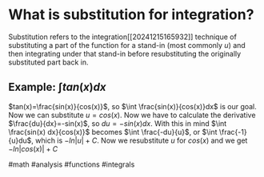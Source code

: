 # What is substitution for integration? 
Substitution refers to the integration[[20241215165932]] technique of substituting a part of the function for a stand-in (most commonly $u$) and then integrating under that stand-in before resubstituting the originally substituted part back in.

## Example: $\int tan(x) dx$
$tan(x)=\frac{sin(x)}{cos(x)}$, so $\int \frac{sin(x)}{cos(x)}dx$ is our goal.
Now we can substitute $u= cos(x)$. Now we have to calculate the derivative $\frac{du}{dx}=-sin(x)$, so $du=-sin(x)dx$.
With this in mind $\int \frac{sin(x) dx}{cos(x)}$ becomes $\int \frac{-du}{u}$, or $\int \frac{-1}{u}du$, which is $-ln|u|+C$.
Now we resubstitute $u$ for $cos(x)$ and we get $-ln|cos(x)|+C$

#math #analysis #functions #integrals